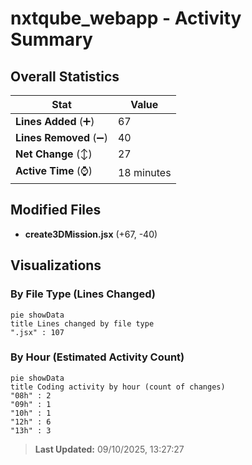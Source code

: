# nxtqube_webapp - Activity Summary 

## Overall Statistics

| Stat                   | Value                                                             |
| ---------------------- | ----------------------------------------------------------------- |
| **Lines Added** (➕)   | 67                                          |
| **Lines Removed** (➖) | 40                                        |
| **Net Change** (↕)    | 27                |
| **Active Time** (⌚)   | 18 minutes |


## Modified Files
- **create3DMission.jsx** (+67, -40)

## Visualizations

### By File Type (Lines Changed)

```mermaid
pie showData
title Lines changed by file type
".jsx" : 107
```

### By Hour (Estimated Activity Count)

```mermaid
pie showData
title Coding activity by hour (count of changes)
"08h" : 2
"09h" : 1
"10h" : 1
"12h" : 6
"13h" : 3
```


> **Last Updated:** 09/10/2025, 13:27:27